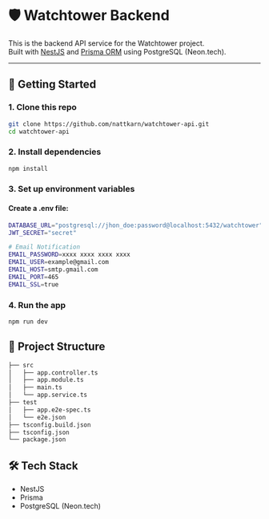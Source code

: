 # 🛡️ Watchtower Backend

This is the backend API service for the Watchtower project.  
Built with [NestJS](https://nestjs.com/) and [Prisma ORM](https://www.prisma.io/) using PostgreSQL (Neon.tech).

---

## 🚀 Getting Started

### 1. Clone this repo

```bash
git clone https://github.com/nattkarn/watchtower-api.git
cd watchtower-api
```

### 2. Install dependencies

```bash
npm install
```

### 3. Set up environment variables
#### Create a .env file:
```bash
DATABASE_URL="postgresql://jhon_doe:password@localhost:5432/watchtower"
JWT_SECRET="secret"

# Email Notification
EMAIL_PASSWORD=xxxx xxxx xxxx xxxx
EMAIL_USER=example@gmail.com
EMAIL_HOST=smtp.gmail.com
EMAIL_PORT=465
EMAIL_SSL=true

```

### 4. Run the app

```bash
npm run dev
```

## 🧱 Project Structure
```bash
├── src
│   ├── app.controller.ts
│   ├── app.module.ts
│   ├── main.ts
│   └── app.service.ts
├── test
│   ├── app.e2e-spec.ts
│   └── e2e.json
├── tsconfig.build.json
├── tsconfig.json
└── package.json
```

## 🛠 Tech Stack

- NestJS
- Prisma
- PostgreSQL (Neon.tech)
